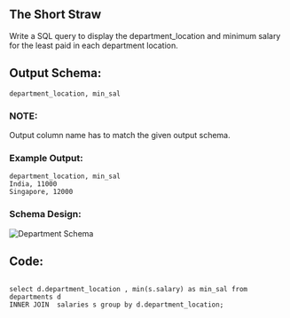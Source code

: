 ## The Short Straw
Write a SQL query to display the department_location and minimum salary for the least paid in each department location.

## Output Schema:
```
department_location, min_sal
```
### NOTE:

Output column name has to match the given output schema.

### Example Output:
```
department_location, min_sal
India, 11000
Singapore, 12000
```


### Schema Design:
![Department Schema](https://s3-us-west-2.amazonaws.com/ib-assessment-tests/problem_images/SQL_EmployeesDB.png)

## Code: 
```

select d.department_location , min(s.salary) as min_sal from departments d
INNER JOIN  salaries s group by d.department_location;


```
